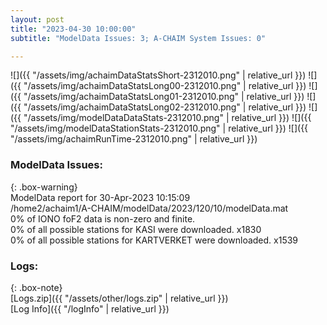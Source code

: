 ```yaml
---
layout: post
title: "2023-04-30 10:00:00"
subtitle: "ModelData Issues: 3; A-CHAIM System Issues: 0"

---
```


![]({{ "/assets/img/achaimDataStatsShort-2312010.png" | relative_url }})
![]({{ "/assets/img/achaimDataStatsLong00-2312010.png" | relative_url }})
![]({{ "/assets/img/achaimDataStatsLong01-2312010.png" | relative_url }})
![]({{ "/assets/img/achaimDataStatsLong02-2312010.png" | relative_url }})
![]({{ "/assets/img/modelDataDataStats-2312010.png" | relative_url }})
![]({{ "/assets/img/modelDataStationStats-2312010.png" | relative_url }})
![]({{ "/assets/img/achaimRunTime-2312010.png" | relative_url }})


### ModelData Issues:  
  
{: .box-warning}  
 ModelData report for 30-Apr-2023 10:15:09   
 /home2/achaim1/A-CHAIM/modelData/2023/120/10/modelData.mat   
 0% of IONO foF2 data is non-zero and finite.   
 0% of all possible stations for KASI were downloaded. x1830   
 0% of all possible stations for KARTVERKET were downloaded. x1539   
  


### Logs:  
  
{: .box-note}  
[Logs.zip]({{ "/assets/other/logs.zip" | relative_url }})  
[Log Info]({{ "/logInfo" | relative_url }})  
